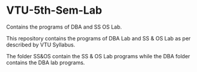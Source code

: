 VTU-5th-Sem-Lab
===============

Contains the programs of DBA and SS OS Lab.

This repository contains the programs of DBA Lab and SS & OS Lab as per described by VTU Syllabus.

The folder SS&OS contain the SS & OS Lab programs while the DBA folder contains the DBA lab programs.

